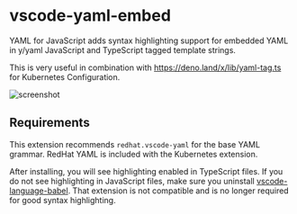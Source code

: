 # vscode-yaml-embed

YAML for JavaScript adds syntax highlighting support for embedded YAML in y/yaml JavaScript and TypeScript tagged template strings.

This is very useful in combination with https://deno.land/x/lib/yaml-tag.ts for Kubernetes Configuration.

![screenshot](https://brandonkal/vscode-yaml-embed/raw/master/screenshot.png)

## Requirements

This extension recommends `redhat.vscode-yaml` for the base YAML grammar. RedHat YAML is included with the Kubernetes extension.

After installing, you will see highlighting enabled in TypeScript files. If you do not see highlighting in JavaScript files, make sure you uninstall [vscode-language-babel](https://github.com/michaelgmcd/vscode-language-babel). That extension is not compatible and is no longer required for good syntax highlighting.
